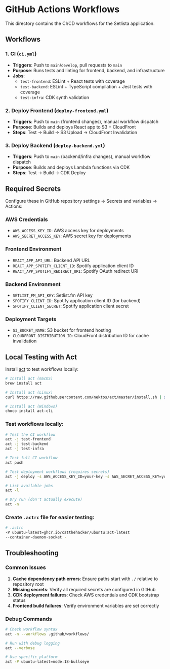 # GitHub Actions Workflows

This directory contains the CI/CD workflows for the Setlista application.

## Workflows

### 1. CI (`ci.yml`)
- **Triggers**: Push to `main`/`develop`, pull requests to `main`
- **Purpose**: Runs tests and linting for frontend, backend, and infrastructure
- **Jobs**:
  - `test-frontend`: ESLint + React tests with coverage
  - `test-backend`: ESLint + TypeScript compilation + Jest tests with coverage
  - `test-infra`: CDK synth validation

### 2. Deploy Frontend (`deploy-frontend.yml`)
- **Triggers**: Push to `main` (frontend changes), manual workflow dispatch
- **Purpose**: Builds and deploys React app to S3 + CloudFront
- **Steps**: Test → Build → S3 Upload → CloudFront Invalidation

### 3. Deploy Backend (`deploy-backend.yml`)
- **Triggers**: Push to `main` (backend/infra changes), manual workflow dispatch
- **Purpose**: Builds and deploys Lambda functions via CDK
- **Steps**: Test → Build → CDK Deploy

## Required Secrets

Configure these in GitHub repository settings → Secrets and variables → Actions:

### AWS Credentials
- `AWS_ACCESS_KEY_ID`: AWS access key for deployments
- `AWS_SECRET_ACCESS_KEY`: AWS secret key for deployments

### Frontend Environment
- `REACT_APP_API_URL`: Backend API URL
- `REACT_APP_SPOTIFY_CLIENT_ID`: Spotify application client ID
- `REACT_APP_SPOTIFY_REDIRECT_URI`: Spotify OAuth redirect URI

### Backend Environment
- `SETLIST_FM_API_KEY`: Setlist.fm API key
- `SPOTIFY_CLIENT_ID`: Spotify application client ID (for backend)
- `SPOTIFY_CLIENT_SECRET`: Spotify application client secret

### Deployment Targets
- `S3_BUCKET_NAME`: S3 bucket for frontend hosting
- `CLOUDFRONT_DISTRIBUTION_ID`: CloudFront distribution ID for cache invalidation

## Local Testing with Act

Install [act](https://github.com/nektos/act) to test workflows locally:

```bash
# Install act (macOS)
brew install act

# Install act (Linux)
curl https://raw.githubusercontent.com/nektos/act/master/install.sh | sudo bash

# Install act (Windows)
choco install act-cli
```

### Test workflows locally:

```bash
# Test the CI workflow
act -j test-frontend
act -j test-backend
act -j test-infra

# Test full CI workflow
act push

# Test deployment workflows (requires secrets)
act -j deploy -s AWS_ACCESS_KEY_ID=your-key -s AWS_SECRET_ACCESS_KEY=your-secret

# List available jobs
act -l

# Dry run (don't actually execute)
act -n
```

### Create `.actrc` file for easier testing:

```bash
# .actrc
-P ubuntu-latest=ghcr.io/catthehacker/ubuntu:act-latest
--container-daemon-socket -
```

## Troubleshooting

### Common Issues

1. **Cache dependency path errors**: Ensure paths start with `./` relative to repository root
2. **Missing secrets**: Verify all required secrets are configured in GitHub
3. **CDK deployment failures**: Check AWS credentials and CDK bootstrap status
4. **Frontend build failures**: Verify environment variables are set correctly

### Debug Commands

```bash
# Check workflow syntax
act -n --workflows .github/workflows/

# Run with debug logging
act --verbose

# Use specific platform
act -P ubuntu-latest=node:18-bullseye
```